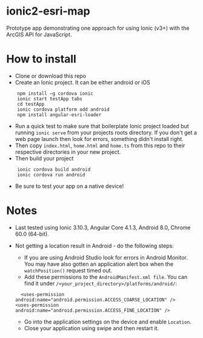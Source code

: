 # ionic2-esri-map

Prototype app demonstrating one approach for using Ionic (v3+) with the ArcGIS API for JavaScript.

# How to install

* Clone or download this repo
* Create an Ionic project. It can be either android or iOS

```
	npm install –g cordova ionic
	ionic start testApp tabs
	cd testApp
	ionic cordova platform add android
	npm install angular-esri-loader
```

* Run a quick test to make sure that boilerplate Ionic project loaded but running `ionic serve` from your projects
roots directory. If you don't get a web page launch then look for errors, something didn't install right.
* Then copy `index.html`, `home.html` and `home.ts` from this repo to their respective directories in your new project.
* Then build your project
 
```
	ionic cordova build android 
	ionic cordova run android
```

* Be sure to test your app on a native device!


# Notes
* Last tested using Ionic 3.10.3, Angular Core 4.1.3, Android 8.0, Chrome 60.0 (64-bit). 
* Not getting a location result in Android - do the following steps:
	* If you are using Android Studio look for errors in Android Monitor. You may have also gotten an application alert box when the `watchPosition()` request timed out.
	* Add these permissions to the `AndroidManifest.xml file`. You can find it under `/<your_project_directory>/platforms/android/`:

	```
	  <uses-permission android:name="android.permission.ACCESS_COARSE_LOCATION" />
    <uses-permission android:name="android.permission.ACCESS_FINE_LOCATION" />
	```
	
	* Go into the application settings on the device and enable `Location`.
	* Close your application using swipe and then restart it.


